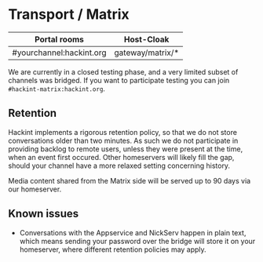 # Transport / Matrix

| Portal rooms              | Host-Cloak       |
|---------------------------|------------------|
| #yourchannel:hackint.org  | gateway/matrix/* |

We are currently in a closed testing phase, and a very limited subset of channels was bridged. If you want to participate testing you can join `#hackint-matrix:hackint.org`.

## Retention

Hackint implements a rigorous retention policy, so that we do not store conversations older than two minutes. As such we do not participate in providing backlog to remote users, unless they were present at the time, when an event first occured. Other homeservers will likely fill the gap, should your channel have a more relaxed setting concerning history.

Media content shared from the Matrix side will be served up to 90 days via our homeserver.

## Known issues

- Conversations with the Appservice and NickServ happen in plain text, which means sending your password over the bridge will store it on your homeserver, where different retention policies may apply.

